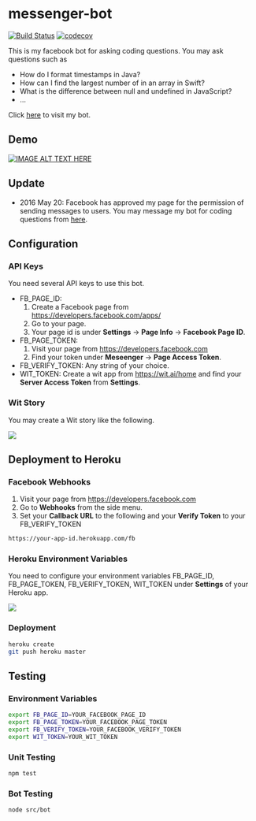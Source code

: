# messenger-bot

[![Build Status](https://travis-ci.org/waitingcheung/messenger-bot.svg?branch=master)](https://travis-ci.org/waitingcheung/messenger-bot)
[![codecov](https://codecov.io/gh/waitingcheung/messenger-bot/branch/master/graph/badge.svg)](https://codecov.io/gh/waitingcheung/messenger-bot)

This is my facebook bot for asking coding questions. You may ask questions such as
- How do I format timestamps in Java?
- How can I find the largest number of in an array in Swift?
- What is the difference between null and undefined in JavaScript?
- ...

Click [here] to visit my bot.

## Demo

[![IMAGE ALT TEXT HERE](https://img.youtube.com/vi/OTlqFy6h5UY/0.jpg)](https://youtu.be/OTlqFy6h5UY)

## Update
- 2016 May 20: Facebook has approved my page for the permission of sending messages to users. You may message my bot for coding questions from [here].

## Configuration

### API Keys

You need several API keys to use this bot.
- FB_PAGE_ID: 
  1. Create a Facebook page from https://developers.facebook.com/apps/
  2. Go to your page.
  3. Your page id is under **Settings** -> **Page Info** -> **Facebook Page ID**.
- FB_PAGE_TOKEN:
  1. Visit your page from https://developers.facebook.com
  2. Find your token under **Meseenger** -> **Page Access Token**.
- FB_VERIFY_TOKEN: Any string of your choice.
- WIT_TOKEN: Create a wit app from https://wit.ai/home and find your **Server Access Token** from **Settings**.

### Wit Story

You may create a Wit story like the following.

![](https://cloud.githubusercontent.com/assets/2617118/15283614/77c72254-1b7e-11e6-9c40-a168cf43635d.png)

## Deployment to Heroku

### Facebook Webhooks

1. Visit your page from https://developers.facebook.com
2. Go to **Webhooks** from the side menu.
3. Set your **Callback URL** to the following and your **Verify Token** to your FB_VERIFY_TOKEN

```sh
https://your-app-id.herokuapp.com/fb
```

### Heroku Environment Variables
You need to configure your environment variables FB_PAGE_ID, FB_PAGE_TOKEN, FB_VERIFY_TOKEN, WIT_TOKEN under **Settings** of your Heroku app.

![](https://cloud.githubusercontent.com/assets/2617118/15424592/1ec55d02-1eb6-11e6-834b-cbf1d4796549.png)


### Deployment
```sh
heroku create
git push heroku master
```

## Testing

### Environment Variables
```sh
export FB_PAGE_ID=YOUR_FACEBOOK_PAGE_ID
export FB_PAGE_TOKEN=YOUR_FACEBOOK_PAGE_TOKEN
export FB_VERIFY_TOKEN=YOUR_FACEBOOK_VERIFY_TOKEN
export WIT_TOKEN=YOUR_WIT_TOKEN
```

### Unit Testing
```sh
npm test
```

### Bot Testing
```sh
node src/bot
```

[here]: https://www.facebook.com/Captain-Neko-802565366543110/
